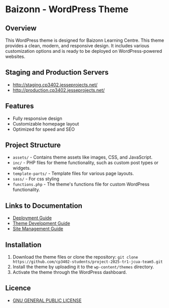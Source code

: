 # Baizonn - WordPress Theme

## Overview

This WordPress theme is designed for Baizonn Learning Centre. This theme provides a clean, modern, and responsive design. It includes various customization options and is ready to be deployed on WordPress-powered websites.

## Staging and Production Servers

- <http://staging.cp3402.jesseprojects.net/>
- <http://production.cp3402.jesseprojects.net/>

## Features

- Fully responsive design
- Customizable homepage layout
- Optimized for speed and SEO

## Project Structure

- `assets/` - Contains theme assets like images, CSS, and JavaScript.
- `inc/` - PHP files for theme functionality, such as custom post types or widgets.
- `template-parts/` - Template files for various page layouts.
- `sass/` - For css styling
- `functions.php` - The theme's functions file for custom WordPress functionality.

## Links to Documentation

- [Deployment Guide](deployment.md)
- [Theme Development Guide](theme.md)
- [Site Management Guide](site.md)

## Installation

1. Download the theme files or clone the repository:
    `git clone https://github.com/cp3402-students/project-2025-tr1-jcua-team5.git`
2. Install the theme by uploading it to the `wp-content/themes` directory.
3. Activate the theme through the WordPress dashboard.

## Licence

- [GNU GENERAL PUBLIC LICENSE](LICENSE)
